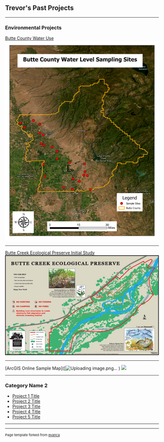## Trevor's Past Projects

---

### Environmental Projects 

[Butte County Water Use](pdf/Project1.pdf)
<img src="images/Butte_County_Water_Level_Sampling_Sites.jpg?raw=true"/>

---
[Butte Creek Ecological Preserve Initial Study](/pdf/BCEP_Initial_Study.pdf)
<img src="images/BCEP_MAP_2018.JPG?raw=true"/>

---
[ArcGIS Online Sample Map]([![Uploading image.png…](](https://arcg.is/0Duq05))
)
<img src="images/dummy_thumbnail.jpg?raw=true"/>

---

### Category Name 2

- [Project 1 Title](http://example.com/)
- [Project 2 Title](http://example.com/)
- [Project 3 Title](http://example.com/)
- [Project 4 Title](http://example.com/)
- [Project 5 Title](http://example.com/)

---




---
<p style="font-size:11px">Page template forked from <a href="https://github.com/evanca/quick-portfolio">evanca</a></p>
<!-- Remove above link if you don't want to attibute -->
